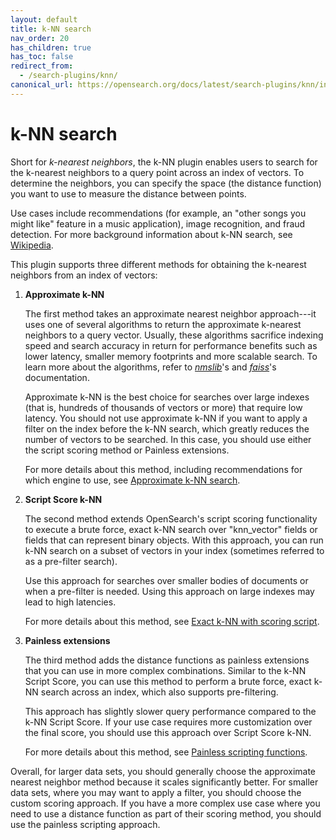 ```yaml
---
layout: default
title: k-NN search
nav_order: 20
has_children: true
has_toc: false
redirect_from:
  - /search-plugins/knn/
canonical_url: https://opensearch.org/docs/latest/search-plugins/knn/index/
---
```


# k-NN search

Short for *k-nearest neighbors*, the k-NN plugin enables users to search for the k-nearest neighbors to a query point across an index of vectors. To determine the neighbors, you can specify the space (the distance function) you want to use to measure the distance between points.

Use cases include recommendations (for example, an "other songs you might like" feature in a music application), image recognition, and fraud detection. For more background information about k-NN search, see [Wikipedia](https://en.wikipedia.org/wiki/Nearest_neighbor_search).

This plugin supports three different methods for obtaining the k-nearest neighbors from an index of vectors:

1. **Approximate k-NN**

    The first method takes an approximate nearest neighbor approach---it uses one of several algorithms to return the approximate k-nearest neighbors to a query vector. Usually, these algorithms sacrifice indexing speed and search accuracy in return for performance benefits such as lower latency, smaller memory footprints and more scalable search. To learn more about the algorithms, refer to [*nmslib*](https://github.com/nmslib/nmslib/blob/master/manual/README.md)'s and [*faiss*](https://github.com/facebookresearch/faiss/wiki)'s documentation.

    Approximate k-NN is the best choice for searches over large indexes (that is, hundreds of thousands of vectors or more) that require low latency. You should not use approximate k-NN if you want to apply a filter on the index before the k-NN search, which greatly reduces the number of vectors to be searched. In this case, you should use either the script scoring method or Painless extensions.

    For more details about this method, including recommendations for which engine to use, see [Approximate k-NN search]({{site.url}}{{site.baseurl}}/search-plugins/knn/approximate-knn/).

2. **Script Score k-NN**

    The second method extends OpenSearch's script scoring functionality to execute a brute force, exact k-NN search over "knn_vector" fields or fields that can represent binary objects. With this approach, you can run k-NN search on a subset of vectors in your index (sometimes referred to as a pre-filter search).

    Use this approach for searches over smaller bodies of documents or when a pre-filter is needed. Using this approach on large indexes may lead to high latencies.

    For more details about this method, see [Exact k-NN with scoring script]({{site.url}}{{site.baseurl}}/search-plugins/knn/knn-score-script/).

3. **Painless extensions**

    The third method adds the distance functions as painless extensions that you can use in more complex combinations. Similar to the k-NN Script Score, you can use this method to perform a brute force, exact k-NN search across an index, which also supports pre-filtering.

    This approach has slightly slower query performance compared to the k-NN Script Score. If your use case requires more customization over the final score, you should use this approach over Script Score k-NN.

    For more details about this method, see [Painless scripting functions]({{site.url}}{{site.baseurl}}/search-plugins/knn/painless-functions/).


Overall, for larger data sets, you should generally choose the approximate nearest neighbor method because it scales significantly better. For smaller data sets, where you may want to apply a filter, you should choose the custom scoring approach. If you have a more complex use case where you need to use a distance function as part of their scoring method, you should use the painless scripting approach.
